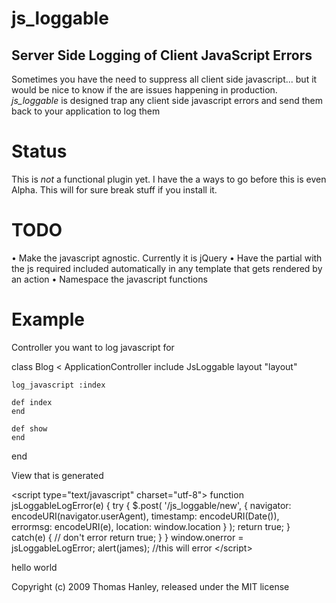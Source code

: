 js\_loggable
============
Server Side Logging of Client JavaScript Errors
-----------------------------------------------

Sometimes you have the need to suppress all client side javascript... but it would be nice to know if the are issues happening in production. _js\_loggable_ is designed trap any client side javascript errors and send them back to your application to log them         

Status
======
This is _not_ a functional plugin yet. I have the a ways to go before this is even Alpha. This will for sure break stuff if you install it.

TODO
======
• Make the javascript agnostic. Currently it is jQuery
• Have the partial with the js required included automatically in any template that gets rendered by an action
• Namespace the javascript functions


Example
=======
Controller you want to log javascript for

  class Blog < ApplicationController
    include JsLoggable
    layout "layout"
  
    log_javascript :index
  
    def index
    end
  
    def show
    end
  
  end

View that is generated

  &lt;script type="text/javascript" charset="utf-8"&gt;
      function jsLoggableLogError(e) {
        try {
          $.post( '/js_loggable/new', { navigator: encodeURI(navigator.userAgent),
                                            timestamp: encodeURI(Date()),  
                                            errormsg: encodeURI(e),
                                            location: window.location }
                 ); 
          return true;
        } catch(e) {
          // don't error 
          return true; 
        }
      }
    window.onerror = jsLoggableLogError;
    alert(james); //this will error
  &lt;/script&gt;

  hello world



Copyright (c) 2009 Thomas Hanley, released under the MIT license